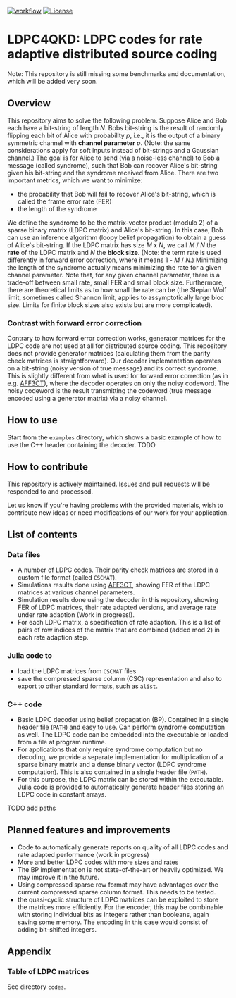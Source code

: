 [![workflow](https://github.com/XQP-Munich/LDPC4QKD/actions/workflows/ci-cmake_tests.yml/badge.svg)](https://github.com/XQP-Munich/LDPC4QKD/actions)
[![License](https://img.shields.io/github/license/XQP-Munich/LDPC4QKD)](./LICENSE)
# LDPC4QKD: LDPC codes for rate adaptive distributed source coding 

Note: This repository is still missing some benchmarks and documentation, which will be added very soon.

## Overview

This repository aims to solve the following problem. Suppose Alice and Bob each have a bit-string of length _N_. Bobs bit-string is the result of randomly flipping each bit of Alice with probability _p_, i.e., it is the output of a binary symmetric channel with **channel parameter** _p_. (Note: the same considerations apply for soft inputs instead of bit-strings and a Gaussian channel.) The goal is for Alice to send (via a noise-less channel) to Bob a message (called syndrome), such that Bob can recover Alice's bit-string given his bit-string and the syndrome received from Alice. There are two important metrics, which we want to minimize: 
- the probability that Bob will fail to recover Alice's bit-string, which is called the frame error rate (FER)
- the length of the syndrome

We define the syndrome to be the matrix-vector product (modulo 2) of a sparse binary matrix (LDPC matrix) and Alice's bit-string. In this case, Bob can use an inference algorithm (loopy belief propagation) to obtain a guess of Alice's bit-string. If the LDPC matrix has size _M_ x _N_, we call _M_ / _N_ the **rate** of the LDPC matrix and _N_ the **block size**. (Note: the term rate is used differently in forward error correction, where it means 1 - _M_ / _N_.) Minimizing the length of the syndrome actually means minimizing the rate for a given channel parameter. Note that, for any given channel parameter, there is a trade-off between small rate, small FER and small block size. Furthermore, there are theoretical limits as to how small the rate can be (the Slepian Wolf limit, sometimes called Shannon limit, applies to assymptotically large bloc size. Limits for finite block sizes also exists but are more complicated).

### Contrast with forward error correction

Contrary to how forward error correction works, generator matrices for the LDPC code are not used at all for distributed source coding. This repository does not provide generator matrices (calculating them from the parity check matrices is straightforward).
Our decoder implementation operates on a bit-string (noisy version of true message) and its correct syndrome. This is slightly different from what is used for forward error correction (as in e.g. [AFF3CT](https://github.com/aff3ct/aff3ct)), where the decoder operates on only the noisy codeword. The noisy codeword is the result transmitting the codeword (true message encoded using a generator matrix) via a noisy channel.


## How to use

Start from the `examples` directory, which shows a basic example of how to use the C++ header containing the decoder. 
TODO

## How to contribute
This repository is actively maintained. Issues and pull requests will be responded to and processed.

Let us know if you're having problems with the provided materials, wish to contribute new ideas or need modifications of our work for your application.

## List of contents

### Data files
- A number of LDPC codes. Their parity check matrices are stored in a custom file format (called `CSCMAT`).
- Simulations results done using [AFF3CT](https://github.com/aff3ct/aff3ct), showing FER of the LDPC matrices at various channel parameters.
- Simulation results done using the decoder in this repository, showing FER of LDPC matrices, their rate adapted versions, and average rate under rate adaption (Work in progress!).
- For each LDPC matrix, a specification of rate adaption. This is a list of pairs of row indices of the matrix that are combined (added mod 2) in each rate adaption step.

### Julia code to
- load the LDPC matrices from `CSCMAT` files
- save the compressed sparse column (CSC) representation and also to export to other standard formats, such as `alist`.

### C++ code
- Basic LDPC decoder using belief propagation (BP). Contained in a single header file (`PATH`) and easy to use. Can perform syndrome computation as well. The LDPC code can be embedded into the executable or loaded from a file at program runtime.
- For applications that only require syndrome computation but no decoding, we provide a separate implementation for multiplication of a sparse binary matrix and a dense binary vector (LDPC syndrome computation). This is also contained in a single header file (`PATH`).
- For this purpose, the LDPC matrix can be stored within the executable. Julia code is provided to automatically generate header files storing an LDPC code in constant arrays.

TODO add paths

## Planned features and improvements
- Code to automatically generate reports on quality of all LDPC codes and rate adapted performance (work in progress)
- More and better LDPC codes with more sizes and rates
- The BP implementation is not state-of-the-art or heavily optimized. We may improve it in the future.
- Using compressed sparse row format may have advantages over the current compressed sparse column format. This needs to be tested.
- the quasi-cyclic structure of LDPC matrices can be exploited to store the matrices more efficiently. For the encoder, this may be combinable with storing individual bits as integers rather than booleans, again saving some memory. The encoding in this case would consist of adding bit-shifted integers.


## Appendix

### Table of LDPC matrices

See directory `codes`.
